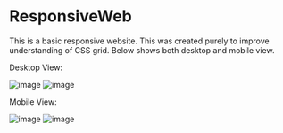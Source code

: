# ResponsiveWeb

This is a basic responsive website. This was created purely to improve understanding of CSS grid. Below shows both desktop and mobile view.

Desktop View:

![image](https://user-images.githubusercontent.com/43559655/138159296-6d2709b7-85b9-4e27-9ee5-434cb2a6d108.png)
![image](https://user-images.githubusercontent.com/43559655/138159375-b1862d75-c654-43a3-83f1-8a375e095732.png)



Mobile View:

![image](https://user-images.githubusercontent.com/43559655/138159448-ce324035-212c-4c20-9f77-dc7e9dfb1786.png)
![image](https://user-images.githubusercontent.com/43559655/138159698-9cf7bf9d-ba38-43f0-8294-fa193dab3ba7.png)


